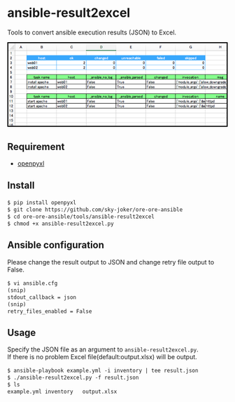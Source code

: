 # ansible-result2excel

Tools to convert ansible execution results (JSON) to Excel.

![](./img/excel_image.png)

## Requirement

* [openpyxl](http://openpyxl.readthedocs.io/en/stable/)

## Install

```shell-session
$ pip install openpyxl
$ git clone https://github.com/sky-joker/ore-ore-ansible
$ cd ore-ore-ansible/tools/ansible-result2excel
$ chmod +x ansible-result2excel.py
```

## Ansible configuration

Please change the result output to JSON and change retry file output to False.

```shell-session
$ vi ansible.cfg
(snip)
stdout_callback = json
(snip)
retry_files_enabled = False
```

## Usage

Specify the JSON file as an argument to `ansible-result2excel.py`.  
If there is no problem Excel file(default:output.xlsx) will be output.

```shell-session
$ ansible-playbook example.yml -i inventory | tee result.json
$ ./ansible-result2excel.py -f result.json
$ ls
example.yml inventory   output.xlsx
```